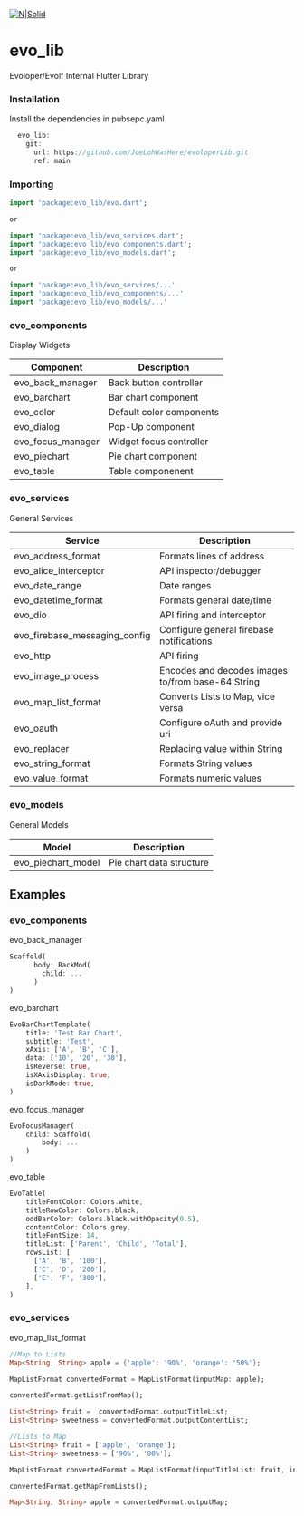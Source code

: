 [![N|Solid](https://lh3.googleusercontent.com/proxy/exrBC6q_NpmG-vhZ5BtKEhND4yokZoeOtgC2c-CjrSZuDfReh6v6lm-sPAr66ptDc0Kk7N4vxto_pXpwU5iaTrBwspIgWyJDG7DH)](http://zeoniq.com/files/index.html)

# evo_lib

Evoloper/Evolf Internal Flutter Library

### Installation

Install the dependencies in pubsepc.yaml

```dart
  evo_lib:
    git:
      url: https://github.com/JoeLohWasHere/evoloperLib.git
      ref: main
```

### Importing

```dart
import 'package:evo_lib/evo.dart';

or

import 'package:evo_lib/evo_services.dart';
import 'package:evo_lib/evo_components.dart';
import 'package:evo_lib/evo_models.dart';

or

import 'package:evo_lib/evo_services/...'
import 'package:evo_lib/evo_components/...'
import 'package:evo_lib/evo_models/...'
```

### evo_components

Display Widgets

| Component | Description |
| ------ | ------ |
| evo_back_manager | Back button controller |
| evo_barchart | Bar chart component |
| evo_color | Default color components |
| evo_dialog | Pop-Up component |
| evo_focus_manager | Widget focus controller |
| evo_piechart | Pie chart component |
| evo_table | Table componenent |

### evo_services

General Services 

| Service | Description |
| ------ | ------ |
| evo_address_format | Formats lines of address |
| evo_alice_interceptor | API inspector/debugger |
| evo_date_range |  Date ranges |
| evo_datetime_format | Formats general date/time |
| evo_dio | API firing and interceptor |
| evo_firebase_messaging_config | Configure general firebase notifications |
| evo_http | API firing |
| evo_image_process | Encodes and decodes images to/from base-64 String |
| evo_map_list_format | Converts Lists to Map, vice versa |
| evo_oauth | Configure oAuth and provide uri |
| evo_replacer | Replacing value within String |
| evo_string_format | Formats String values |
| evo_value_format | Formats numeric values |

### evo_models

General Models 

| Model | Description |
| ------ | ------ |
| evo_piechart_model | Pie chart data structure |

## Examples
### evo_components

evo_back_manager
```dart
Scaffold(
      body: BackMod(
        child: ...
      )
)
```
evo_barchart
```dart
EvoBarChartTemplate(
    title: 'Test Bar Chart',
    subtitle: 'Test',
    xAxis: ['A', 'B', 'C'],
    data: ['10', '20', '30'],
    isReverse: true,
    isXAxisDisplay: true,
    isDarkMode: true,
)
```

evo_focus_manager
```dart
EvoFocusManager(
    child: Scaffold(
        body: ...
    )
)
```

evo_table
```dart
EvoTable(
    titleFontColor: Colors.white,
    titleRowColor: Colors.black,
    oddBarColor: Colors.black.withOpacity(0.5),
    contentColor: Colors.grey,
    titleFontSize: 14,
    titleList: ['Parent', 'Child', 'Total'],
    rowsList: [
      ['A', 'B', '100'],
      ['C', 'D', '200'],
      ['E', 'F', '300'],
    ],
)
```

### evo_services

evo_map_list_format
```dart
//Map to Lists
Map<String, String> apple = {'apple': '90%', 'orange': '50%'};

MapListFormat convertedFormat = MapListFormat(inputMap: apple);

convertedFormat.getListFromMap();

List<String> fruit =  convertedFormat.outputTitleList;
List<String> sweetness = convertedFormat.outputContentList;
```
```dart
//Lists to Map
List<String> fruit = ['apple', 'orange'];
List<String> sweetness = ['90%', '80%'];

MapListFormat convertedFormat = MapListFormat(inputTitleList: fruit, inputContentList: sweetness);

convertedFormat.getMapFromLists();

Map<String, String> apple = convertedFormat.outputMap;
```